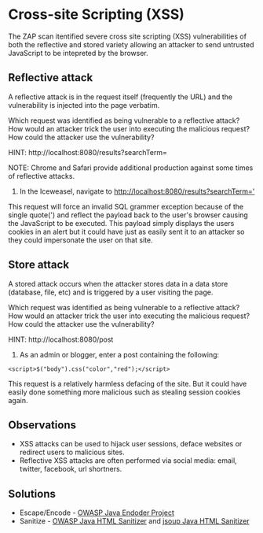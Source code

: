 # Cross-site Scripting (XSS)

The ZAP scan itentified severe cross site scripting (XSS) vulnerabilities of both the reflective and stored variety allowing an attacker to send untrusted JavaScript to be intepreted by the browser.

## Reflective attack

A reflective attack is in the request itself (frequently the URL) and the vulnerability is injected into the page verbatim.

Which request was identified as being vulnerable to a reflective attack? How would an attacker trick the user into executing the malicious request? How could the attacker use the vulnerability?

HINT: http://localhost:8080/results?searchTerm=<malicious payload>

NOTE: Chrome and Safari provide additional production against some times of reflective attacks.


1. In the Iceweasel, navigate to [http://localhost:8080/results?searchTerm='<script>alert(document.cookie)</script>](http://localhost:8080/results?searchTerm=%27%3Cscript%3Ealert%28document.cookie%29%3C/script%3E)

This request will force an invalid SQL grammer exception because of the single quote(') and reflect the payload back to the user's browser causing the JavaScript to be executed. This payload simply displays the users cookies in an alert but it could have just as easily sent it to an attacker so they could impersonate the user on that site.

## Store attack

A stored attack occurs when the attacker stores data in a data store (database, file, etc) and is triggered by a user visiting the page.

Which request was identified as being vulnerable to a reflective attack?  How would an attacker trick the user into executing the malicious request? How could the attacker use the vulnerability?

HINT: http://localhost:8080/post

1. As an admin or blogger, enter a post containing the following:

```
<script>$("body").css("color","red");</script>
```

This request is a relatively harmless defacing of the site. But it could have easily done something more malicious such as stealing session cookies again.

## Observations

* XSS attacks can be used to hijack user sessions, deface websites or redirect users to malicious sites.
* Reflective XSS attacks are often performed via social media: email, twitter, facebook, url shortners.

## Solutions

* Escape/Encode - [OWASP Java Endoder Project](https://github.com/OWASP/owasp-java-encoder)
* Sanitize - [OWASP Java HTML Sanitizer](https://github.com/owasp/java-html-sanitizer) and [jsoup Java HTML Sanitizer](http://jsoup.org/cookbook/cleaning-html/whitelist-sanitizer)